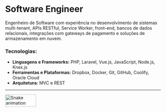 # Software Engineer

Engenheiro de Software com experiência no desenvolvimento de sistemas multi-tenant, APIs RESTful, Service Worker, front-end, bancos de dados relacionais, integrações com gateways de pagamento e soluções de armazenamento em nuvem.

### Tecnologias:
- **Linguagens e Frameworks:** PHP, Laravel, Vue.js, JavaScript, Node.js, Knex.js  
- **Ferramentas e Plataformas:** Dropbox, Docker, Git, GitHub, Coolify, Oracle Cloud  
- **Arquitetura:** MVC e REST


---

<img src="https://media3.giphy.com/media/v1.Y2lkPTc5MGI3NjExcWJxbXZwbHBkMTB0MWJsem1wMnBidmlldm5yYzRweTlrNjg3dDdycCZlcD12MV9pbnRlcm5hbF9naWZfYnlfaWQmY3Q9Zw/go3pCPP4899Jd3xb4p/giphy.gif" alt="Snake animation" width="100" height="40" />
